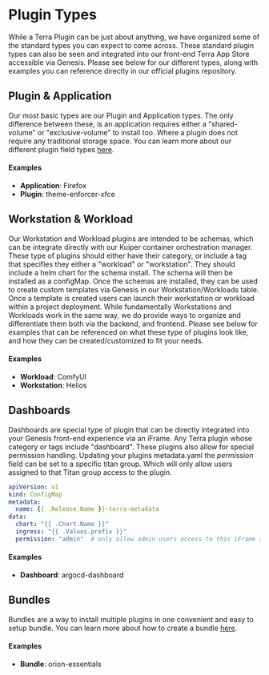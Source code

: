 # Plugin Types

While a Terra Plugin can be just about anything, we have organized some of the standard types you can expect to come across.
These standard plugin types can also be seen and integrated into our front-end Terra App Store accessible via Genesis. Please
see below for our different types, along with examples you can reference directly in our official plugins repository.

## Plugin & Application

Our most basic types are our Plugin and Application types. The only difference between these, is an application requires either a "shared-volume" or "exclusive-volume" to install too.
Where a plugin does not require any traditional storage space. You can learn more about our different plugin field types [here](plugin-fields.md).

#### Examples
- **Application**: Firefox
- **Plugin**: theme-enforcer-xfce

## Workstation & Workload

Our Workstation and Workload plugins are intended to be schemas, which can be integrate directly with our Kuiper container orchestration manager. These type of plugins should either have their category, or include a tag
that specifies they either a "workload" or "workstation". They should include a helm chart for the schema install. The schema will then be installed as a configMap. Once the schemas are installed, they can be used to create custom templates via Genesis in our Workstation/Workloads table. Once a template is created
users can launch their workstation or workload within a project deployment. While fundamentally Workstations and Workloads work in the same way, we do provide ways to organize and differentiate them both via the backend, and frontend.
Please see below for examples that can be referenced on what these type of plugins look like, and how they can be created/customized to fit your needs.

#### Examples
- **Workload**: ComfyUI
- **Workstation**: Helios


## Dashboards
Dashboards are special type of plugin that can be directly integrated into your Genesis front-end experience via an iFrame. 
Any Terra plugin whose category or tags include "dashboard". These plugins also allow for special permission handling.
Updating your plugins metadata.yaml the _permission_ field can be set to a specific titan group. Which will only allow users assigned
to that Titan group access to the plugin.

```yaml linenums="1" title="my-plugin/templates/metadata.yaml"
apiVersion: v1
kind: ConfigMap
metadata:
  name: {{ .Release.Name }}-terra-metadata
data:
  chart: "{{ .Chart.Name }}"
  ingress: "{{ .Values.prefix }}"
  permission: "admin"  # only allow admin users access to this iFrame app
```


#### Examples
- **Dashboard**: argocd-dashboard


## Bundles
Bundles are a way to install multiple plugins in one convenient and easy to setup bundle.
You can learn more about how to create a bundle  [here](repositories.md#bundles).

#### Examples
- **Bundle**: orion-essentials
